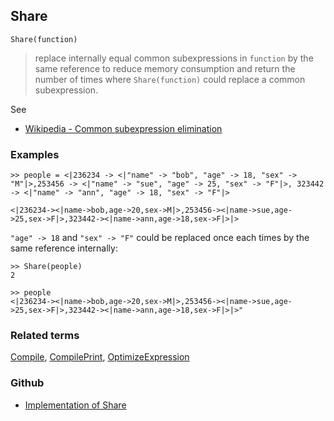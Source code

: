 ## Share

```
Share(function)
```

> replace internally equal common subexpressions in `function` by the same reference to reduce memory consumption and return the number of times where `Share(function)` could replace a common subexpression.  
 
See
* [Wikipedia - Common subexpression elimination](https://en.wikipedia.org/wiki/Common_subexpression_elimination)

### Examples

```
>> people = <|236234 -> <|"name" -> "bob", "age" -> 18, "sex" -> "M"|>,253456 -> <|"name" -> "sue", "age" -> 25, "sex" -> "F"|>, 323442 -> <|"name" -> "ann", "age" -> 18, "sex" -> "F"|>

<|236234-><|name->bob,age->20,sex->M|>,253456-><|name->sue,age->25,sex->F|>,323442-><|name->ann,age->18,sex->F|>|>
```

`"age" -> 18` and `"sex" -> "F"` could be replaced once each times by the same reference internally:

```
>> Share(people) 
2
```

```
>> people 
<|236234-><|name->bob,age->20,sex->M|>,253456-><|name->sue,age->25,sex->F|>,323442-><|name->ann,age->18,sex->F|>|>"
```

### Related terms 
[Compile](Compile.md), [CompilePrint](CompilePrint.md), [OptimizeExpression](OptimizeExpression.md)

### Github

* [Implementation of Share](https://github.com/axkr/symja_android_library/blob/master/symja_android_library/matheclipse-core/src/main/java/org/matheclipse/core/reflection/system/Share.java#L18) 
